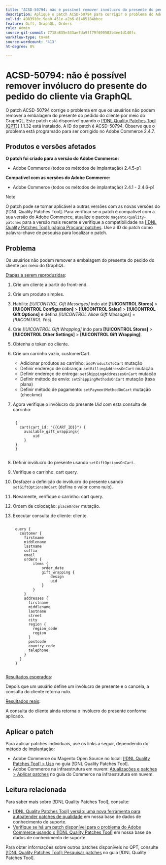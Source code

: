```yaml
---
title: "ACSD-50794: não é possível remover invólucro do presente do pedido do cliente via GraphQL"
description: Aplique o patch ACSD-50794 para corrigir o problema do Adobe Commerce em que os usuários não podem remover a embalagem do presente do pedido do cliente por meio do GraphQL.
exl-id: 4983910c-9ea0-451e-a2b6-81485184bbce
feature: Gift, GraphQL, Orders
role: Admin
source-git-commit: 7718a835e343ae7da9ff79f690503b4ee1d140fc
workflow-type: tm+mt
source-wordcount: '413'
ht-degree: 0%

---
```


# ACSD-50794: não é possível remover invólucro do presente do pedido do cliente via GraphQL

O patch ACSD-50794 corrige o problema em que os usuários não podem remover a embalagem do presente do pedido do cliente por meio do GraphQL. Este patch está disponível quando o [[!DNL Quality Patches Tool (QPT)]](/help/announcements/adobe-commerce-announcements/magento-quality-patches-released-new-tool-to-self-serve-quality-patches.md) 1.1.32 está instalado. A ID do patch é ACSD-50794. Observe que o problema está programado para ser corrigido no Adobe Commerce 2.4.7.

## Produtos e versões afetados

**O patch foi criado para a versão do Adobe Commerce:**

* Adobe Commerce (todos os métodos de implantação) 2.4.5-p1

**Compatível com as versões do Adobe Commerce:**

* Adobe Commerce (todos os métodos de implantação) 2.4.1 - 2.4.6-p1

>[!NOTE]
>
>O patch pode se tornar aplicável a outras versões com as novas versões do [!DNL Quality Patches Tool]. Para verificar se o patch é compatível com a sua versão do Adobe Commerce, atualize o pacote `magento/quality-patches` para a versão mais recente e verifique a compatibilidade na [[!DNL Quality Patches Tool]: página Procurar patches](https://experienceleague.adobe.com/tools/commerce-quality-patches/index.html). Use a ID do patch como palavra-chave de pesquisa para localizar o patch.

## Problema

Os usuários não podem remover a embalagem do presente do pedido do cliente por meio do GraphQL.

<u>Etapas a serem reproduzidas</u>:

1. Crie um cliente a partir do front-end.
1. Crie um produto simples.
1. Habilite *[!UICONTROL Gift Messages]* indo até **[!UICONTROL Stores]** > **[!UICONTROL Configuration]** > **[!UICONTROL Sales]** > **[!UICONTROL Gift Options]** e defina *[!UICONTROL Allow Gift Messages]* = *[!UICONTROL Yes]*.
1. Crie *[!UICONTROL Gift Wrapping]* indo para **[!UICONTROL Stores]** > **[!UICONTROL Other Settings]** > **[!UICONTROL Gift Wrapping]**.
1. Obtenha o token do cliente.
1. Crie um carrinho vazio, customerCart.
   * Adicionar produtos ao carrinho: `addProductsToCart` mutação
   * Definir endereço de cobrança: `setBillingAddressOnCart` mutação
   * Definir endereço de entrega: `setShippingAddressesOnCart` mutação
   * Definir método de envio: `setShippingMethodsOnCart` mutação (taxa plana)
   * Definir método de pagamento: `setPaymentMethodOnCart` mutação (checkmo)
1. Agora verifique o invólucro do presente *Uid* com esta consulta de carrinho:

   <pre><code class="language-GraphQL">
    {
      cart(cart_id: "{{CART_ID}}") {
        available_gift_wrappings{
            uid
        }
    }
    }
    </code></pre>

1. Definir invólucro do presente usando `setGiftOptionsOnCart`.
1. Verifique o carrinho: cart query.
1. Desfazer a definição do invólucro do presente usando `setGiftOptionsOnCart` (defina o valor como nulo).
1. Novamente, verifique o carrinho: cart query.
1. Ordem de colocação: `placeOrder` mutação.
1. Executar consulta de cliente: cliente.

   <pre><code class="language-graphql">
    query {
      customer {
        firstname
        middlename
        lastname
        suffix
        email
        orders {
            items {
                order_date
                gift_wrapping {
                    design
                    uid
                }
            }
        }
        addresses {
          firstname
          middlename
          lastname
          street
          city
          region {
            region_code
            region
          }
          postcode
          country_code
          telephone
        }
      }
    }
    </code></pre>

<u>Resultados esperados</u>:

Depois que um usuário define um invólucro de presente e o cancela, a consulta do cliente retorna nulo.

<u>Resultados reais</u>:

A consulta do cliente ainda retorna o invólucro do presente conforme aplicado.

## Aplicar o patch

Para aplicar patches individuais, use os links a seguir, dependendo do método de implantação:

* Adobe Commerce ou Magento Open Source no local: [[!DNL Quality Patches Tool] > Uso](https://experienceleague.adobe.com/docs/commerce-operations/tools/quality-patches-tool/usage.html) no guia [!DNL Quality Patches Tool].
* Adobe Commerce na infraestrutura em nuvem: [Atualizações e patches > Aplicar patches](https://experienceleague.adobe.com/docs/commerce-cloud-service/user-guide/develop/upgrade/apply-patches.html) no guia do Commerce na infraestrutura em nuvem.

## Leitura relacionada

Para saber mais sobre [!DNL Quality Patches Tool], consulte:

* [[!DNL Quality Patches Tool] versão: uma nova ferramenta para autoatender patches de qualidade](/help/announcements/adobe-commerce-announcements/magento-quality-patches-released-new-tool-to-self-serve-quality-patches.md) em nossa base de dados de conhecimento de suporte.
* [Verifique se há um patch disponível para o problema do Adobe Commerce usando o [!DNL Quality Patches Tool]](/help/support-tools/patches-available-in-qpt-tool/check-patch-for-magento-issue-with-magento-quality-patches.md) em nossa base de dados de conhecimento de suporte.

Para obter informações sobre outros patches disponíveis no QPT, consulte [[!DNL Quality Patches Tool]: Pesquisar patches](https://experienceleague.adobe.com/tools/commerce-quality-patches/index.html) no guia [!DNL Quality Patches Tool].
